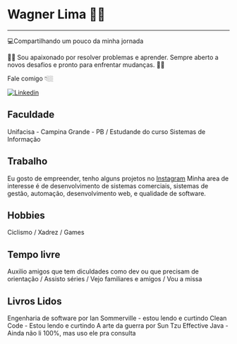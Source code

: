 # **Wagner Lima** :man_student:
---
💻Compartilhando um pouco da minha jornada

:pilot: Sou apaixonado por resolver problemas e aprender. Sempre aberto a novos desafios e pronto para enfrentar mudanças. :surfing_woman:


Fale comigo 👇🏼

[![Linkedin](https://img.shields.io/badge/LinkedIn-blue?style=for-the-badge&logo=Linkedin)](https://www.linkedin.com/in/wagnersistemalima/)


## Faculdade

Unifacisa - Campina Grande - PB / Estudande do curso Sistemas de Informação

## Trabalho

Eu gosto de empreender, tenho alguns projetos no [Instagram](https://www.instagram.com/saquinhosdeluxo/?hl=pt-br) Minha area de interesse é de desenvolvimento de sistemas comerciais, sistemas de gestão, automação, desenvolvimento web, e qualidade de software.


## Hobbies

Ciclismo /
Xadrez /
Games

## Tempo livre

Auxilio amigos que tem diculdades como dev ou que precisam de orientação /
Assisto séries /
Vejo familiares e amigos /
Vou a missa

## Livros Lidos

Engenharia de software por Ian Sommerville - estou lendo e curtindo
Clean Code - Estou lendo e curtindo
A arte da guerra por Sun Tzu 
Effective Java - Ainda não li 100%, mas uso ele pra consulta

<!--
**wagnersistemalima/wagnersistemalima** is a ✨ _special_ ✨ repository because its `README.md` (this file) appears on your GitHub profile.

Here are some ideas to get you started:

- 🔭 I’m currently working on ...
- 🌱 I’m currently learning ...
- 👯 I’m looking to collaborate on ...
- 🤔 I’m looking for help with ...
- 💬 Ask me about ...
- 📫 How to reach me: ...
- 😄 Pronouns: ...
- ⚡ Fun fact: ...
-->
